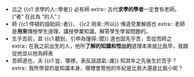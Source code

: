 - 古之 {{c1 求學的人::學者}} 必有師
  extra:: 古代**求學的學者**一定會有老師。(“者” 在此為 “的人” )
- 師 {{c1 停頓的語助詞::者}}， {{c2 用來::所以}} 傳道受業解惑也
  extra:: 老師是**用來**傳授學生道理，講授學業知識，解答學生學習問題的。
- 生乎吾前，其 {{c1 聽到，引申為懂得::聞}} 道也固先乎吾，吾從而師之
  extra:: 在我之前出生的人，他所**了解的知識和悟出的**道理本來就比我早，我跟從他並以他為師表
- 吾師道也，夫 {{c1 豈、哪裡，表反詰語氣::庸}} 知其年之先後生於吾乎？
  extra:: 我所學習的是知識本身，哪裡會管他的年紀是比我大還是比我小呢？
